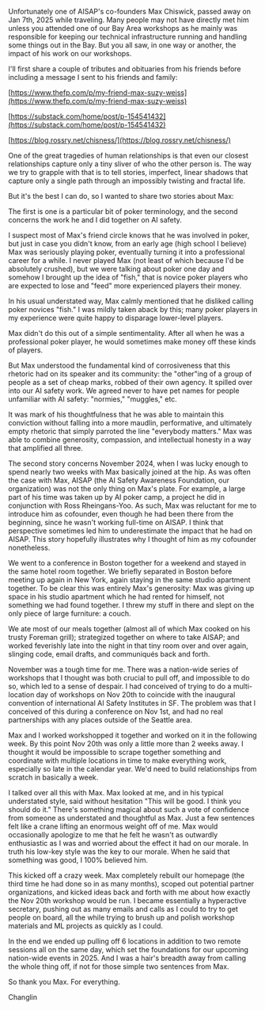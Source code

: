 Unfortunately one of AISAP's co-founders Max Chiswick, passed away on Jan 7th, 2025 while traveling. Many people may not have directly met him unless you attended one of our Bay Area workshops as he mainly was responsible for keeping our technical infrastructure running and handling some things out in the Bay. But you all saw, in one way or another, the impact of his work on our workshops.

I'll first share a couple of tributes and obituaries from his friends before including a message I sent to his friends and family:

[https://www.thefp.com/p/my-friend-max-suzy-weiss](https://www.thefp.com/p/my-friend-max-suzy-weiss)

[https://substack.com/home/post/p-154541432](https://substack.com/home/post/p-154541432)

[https://blog.rossry.net/chisness/](https://blog.rossry.net/chisness/)

One of the great tragedies of human relationships is that even our closest relationships capture only a tiny sliver of who the other person is. The way we try to grapple with that is to tell stories, imperfect, linear shadows that capture only a single path through an impossibly twisting and fractal life.

But it's the best I can do, so I wanted to share two stories about Max:

The first is one is a particular bit of poker terminology, and the second concerns the work he and I did together on AI safety.

I suspect most of Max's friend circle knows that he was involved in poker, but just in case you didn't know, from an early age (high school I believe) Max was seriously playing poker, eventually turning it into a professional career for a while. I never played Max (not least of which because I'd be absolutely crushed), but we were talking about poker one day and somehow I brought up the idea of "fish," that is novice poker players who are expected to lose and "feed" more experienced players their money.

In his usual understated way, Max calmly mentioned that he disliked calling poker novices "fish." I was mildly taken aback by this; many poker players in my experience were quite happy to disparage lower-level players.

Max didn't do this out of a simple sentimentality. After all when he was a professional poker player, he would sometimes make money off these kinds of players.

But Max understood the fundamental kind of corrosiveness that this rhetoric had on its speaker and its community: the "other"ing of a group of people as a set of cheap marks, robbed of their own agency. It spilled over into our AI safety work. We agreed never to have pet names for people unfamiliar with AI safety: "normies," "muggles," etc.

It was mark of his thoughtfulness that he was able to maintain this conviction without falling into a more maudlin, performative, and ultimately empty rhetoric that simply parroted the line "everybody matters." Max was able to combine generosity, compassion, and intellectual honesty in a way that amplified all three.

The second story concerns November 2024, when I was lucky enough to spend nearly two weeks with Max basically joined at the hip. As was often the case with Max, AISAP (the AI Safety Awareness Foundation, our organization) was not the only thing on Max's plate. For example, a large part of his time was taken up by AI poker camp, a project he did in conjunction with Ross Rheingans-Yoo. As such, Max was reluctant for me to introduce him as cofounder, even though he had been there from the beginning, since he wasn't working full-time on AISAP. I think that perspective sometimes led him to underestimate the impact that he had on AISAP. This story hopefully illustrates why I thought of him as my cofounder nonetheless.

We went to a conference in Boston together for a weekend and stayed in the same hotel room together. We briefly separated in Boston before meeting up again in New York, again staying in the same studio apartment together. To be clear this was entirely Max's generosity: Max was giving up space in his studio apartment which he had rented for himself, not something we had found together. I threw my stuff in there and slept on the only piece of large furniture: a couch.

We ate most of our meals together (almost all of which Max cooked on his trusty Foreman grill); strategized together on where to take AISAP; and worked feverishly late into the night in that tiny room over and over again, slinging code, email drafts, and communiqués back and forth.

November was a tough time for me. There was a nation-wide series of workshops that I thought was both crucial to pull off, and impossible to do so, which led to a sense of despair. I had conceived of trying to do a multi-location day of workshops on Nov 20th to coincide with the inaugural convention of international AI Safety Institutes in SF. The problem was that I conceived of this during a conference on Nov 1st, and had no real partnerships with any places outside of the Seattle area.

Max and I worked workshopped it together and worked on it in the following week. By this point Nov 20th was only a little more than 2 weeks away. I thought it would be impossible to scrape together something and coordinate with multiple locations in time to make everything work, especially so late in the calendar year. We'd need to build relationships from scratch in basically a week.

I talked over all this with Max. Max looked at me, and in his typical understated style, said without hesitation "This will be good. I think you should do it." There's something magical about such a vote of confidence from someone as understated and thoughtful as Max. Just a few sentences felt like a crane lifting an enormous weight off of me. Max would occasionally apologize to me that he felt he wasn't as outwardly enthusiastic as I was and worried about the effect it had on our morale. In truth his low-key style was the key to our morale. When he said that something was good, I 100% believed him.

This kicked off a crazy week. Max completely rebuilt our homepage (the third time he had done so in as many months), scoped out potential partner organizations, and kicked ideas back and forth with me about how exactly the Nov 20th workshop would be run. I became essentially a hyperactive secretary, pushing out as many emails and calls as I could to try to get people on board, all the while trying to brush up and polish workshop materials and ML projects as quickly as I could.

In the end we ended up pulling off 6 locations in addition to two remote sessions all on the same day, which set the foundations for our upcoming nation-wide events in 2025. And I was a hair's breadth away from calling the whole thing off, if not for those simple two sentences from Max.

So thank you Max. For everything.

Changlin
